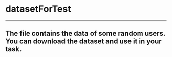 # datasetForTest

---
## The file contains the data of some random users. You can download the dataset and use it in your task.
